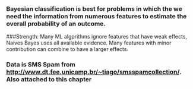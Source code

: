 ### Bayesian classification is best for problems in which the we need the information from numerous features to estimate the overall probability of an outcome.

###Strength: Many ML algprithms ignore features that have weak effects, Naives Bayes uses all available evidence. Many features with minor contribution can combine to have a larger effects.

### Data is SMS Spam from  http://www.dt.fee.unicamp.br/~tiago/smsspamcollection/. Also attached to this chapter


